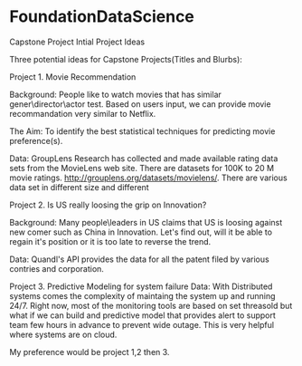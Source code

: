 # FoundationDataScience

Capstone Project
Intial Project Ideas



Three potential ideas for Capstone Projects(Titles and Blurbs):

Project 1. Movie Recommendation

Background: People like to watch movies that has similar gener\director\actor test. Based on users input, we can provide movie recommandation very similar to Netflix.

The Aim: To identify the best statistical techniques for predicting movie preference(s).

Data: GroupLens Research has collected and made available rating data sets from the MovieLens web site. There are datasets for 100K to 20 M movie ratings. http://grouplens.org/datasets/movielens/. There are various data set in different size and different 

Project 2. Is US really loosing the grip on Innovation?

Background: Many people\leaders in US claims that US is loosing against new comer such as China in Innovation. Let's find out, will it be able to regain it's position or it is too late to reverse the trend. 

Data: Quandl's API provides the data for all the patent filed by various contries and corporation. 

Project 3. Predictive Modeling for system failure
Data: With Distributed systems comes the complexity of maintaing the system up and running 24/7. Right now, most of the monitoring tools are based on set threasold but what if we can build and predictive model that provides alert to support team few hours in advance to prevent wide outage. This is very helpful where systems are on cloud. 

My preference would be project 1,2 then 3.

